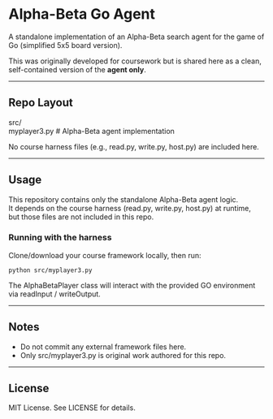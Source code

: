 # Alpha-Beta Go Agent
A standalone implementation of an Alpha-Beta search agent for the game of Go (simplified 5x5 board version).

This was originally developed for coursework but is shared here as a clean, self-contained version of the **agent only**.

---

## Repo Layout

src/  
  myplayer3.py   # Alpha-Beta agent implementation

No course harness files (e.g., read.py, write.py, host.py) are included here.

---

## Usage

This repository contains only the standalone Alpha-Beta agent logic.  
It depends on the course harness (read.py, write.py, host.py) at runtime,  
but those files are not included in this repo.

### Running with the harness

Clone/download your course framework locally, then run:

    python src/myplayer3.py

The AlphaBetaPlayer class will interact with the provided GO environment via readInput / writeOutput.

---

## Notes
- Do not commit any external framework files here.  
- Only src/myplayer3.py is original work authored for this repo.  

---

## License
MIT License. See LICENSE for details.
